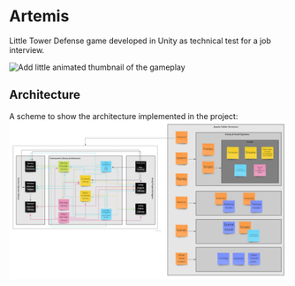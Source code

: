 # Artemis
Little Tower Defense game developed in Unity as technical test for a job interview.

![Add little animated thumbnail of the gameplay](gameplay_thumbnail.gif)

## Architecture
A scheme to show the architecture implemented in the project:
![project_architecture_scheme.jpg](project_architecture_scheme.jpg)
